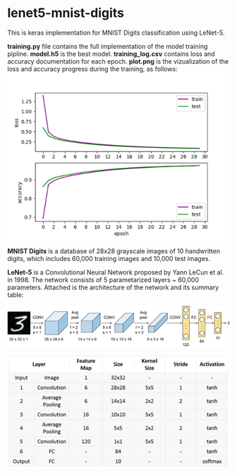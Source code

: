# lenet5-mnist-digits

This is keras implementation for MNIST Digits classification using LeNet-5. 

**training.py** file contains the full implementation of the model training pipline.
**model.h5** is the best model.
**training_log.csv** contains loss and accuracy documentation for each epoch.
**plot.png** is the vizualization of the loss and accuracy progress during the training, as follows:
![plot](/plot.png)

**MNIST Digits** is a database of 28x28 grayscale images of 10 handwritten digits, which includes 60,000 training images and 10,000 test images. 

**LeNet-5** is a Convolutional Neural Network proposed by Yann LeCun et al. in 1998. The network consists of 5 parametarized layers ~ 60,000 parameters. Attached is the architecture of the network and its summary table:

![1](/lenet5-architecture/pic1.png)

![2](/lenet5-architecture/pic2.png)




 
